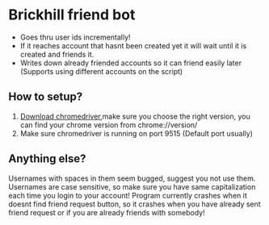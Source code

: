 # Brickhill friend bot
- Goes thru user ids incrementally!
- If it reaches account that hasnt been created yet it will wait until it is created and friends it.
- Writes down already friended accounts so it can friend easily later (Supports using different accounts on the script)

## How to setup?
1. [Download chromedriver](https://chromedriver.chromium.org/downloads),make sure you choose the right version, you can find your chrome version from chrome://version/
2. Make sure chromedriver is running on port 9515 (Default port usually)

## Anything else?
Usernames with spaces in them seem bugged, suggest you not use them. 
Usernames are case sensitive, so make sure you have same capitalization each time you login to your account!
Program currently crashes when it doesnt find friend request button, so it crashes when you have already sent friend request or if you are already friends with somebody!
